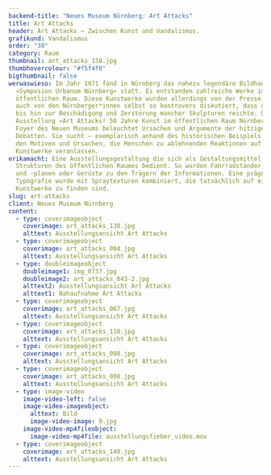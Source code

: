 ```yaml
---
backend-title: "Neues Museum Nürnberg: Art Attacks"
title: Art Attacks
header: Art Attacks – Zwischen Kunst und Vandalismus.
grafikund: Vandalismus
order: "30"
category: Raum
thumbnail: art_attacks_138.jpg
thumbhovercolour: "#f5f4f0"
bigthumbnail: false
werwaswieso: Im Jahr 1971 fand in Nürnberg das nahezu legendäre Bildhauertreffen
  »Symposion Urbanum Nürnberg« statt. Es entstanden zahlreiche Werke im
  öffentlichen Raum. Diese Kunstwerke wurden allerdings von der Presse, aber
  auch von den Nürnberger*innen selbst so kontrovers diskutiert, dass dies sogar
  bis hin zur Beschädigung und Zerstörung mancher Skulpturen reichte. Die
  Ausstel­lung »Art Attacks! 50 Jahre Kunst im öffentlichen Raum Nürnberg« im
  Foyer des Neuen Museums beleuchtet Ursachen und Argumente der hitzigen
  Debatten. Sie sucht – exemplarisch anhand des historischen Beispiels – nach
  den Motiven und Ursachen, die Menschen zu ablehnenden Reaktionen auf
  Kunstwerke veranlassen.
erikamacht: Eine Ausstellungsgestaltung die sich als Gestaltungsmittel den
  Strukturen des öffentlichen Raumes bedient. So wurden Fahrradständer, Bauzäune
  und -planen oder Gerüste zu den Trägern der Informationen. Eine prägnante
  Typografie wurde mit Spraytexturen kombiniert, die tatsächlich auf einigen der
  Kunstwerke zu finden sind.
slug: art-attacks
client: Neues Museum Nürnberg
content:
  - type: coverimageobject
    coverimage: art_attacks_138.jpg
    alttext: Ausstellungsansicht Art Attacks
  - type: coverimageobject
    coverimage: art_attacks_084.jpg
    alttext: Ausstellungsansicht Art Attacks
  - type: doubleimageobject
    doubleimage1: img_0737.jpg
    doubleimage2: art_attacks_043-2.jpg
    alttext2: Ausstellungsansicht Art Attacks
    alttext1: Nahaufnahme Art Attacks
  - type: coverimageobject
    coverimage: art_attacks_067.jpg
    alttext: Ausstellungsansicht Art Attacks
  - type: coverimageobject
    coverimage: art_attacks_110.jpg
    alttext: Ausstellungsansicht Art Attacks
  - type: coverimageobject
    coverimage: art_attacks_098.jpg
    alttext: Ausstellungsansicht Art Attacks
  - type: coverimageobject
    coverimage: art_attacks_088.jpg
    alttext: Ausstellungsansicht Art Attacks
  - type: image-video
    image-video-left: false
    image-video-imageobject:
      alttext: Bild
      image-video-image: 9.jpg
    image-video-mp4fileobject:
      image-video-mp4file: ausstellungsfieber_video.mov
  - type: coverimageobject
    coverimage: art_attacks_149.jpg
    alttext: Ausstellungsansicht Art Attacks
---
```

